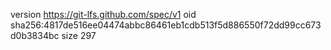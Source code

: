 version https://git-lfs.github.com/spec/v1
oid sha256:4817de516ee04474abbc86461eb1cdb513f5d886550f72dd99cc673d0b3834bc
size 297
